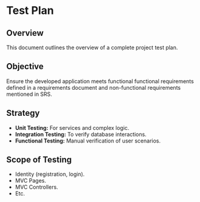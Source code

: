# Test Plan

## Overview

This document outlines the overview of a complete project test plan.

## Objective

Ensure the developed application meets functional functional requirements defined in a requirements document and non-functional requirements mentioned in SRS.

## Strategy 

*   **Unit Testing:** For services and complex logic.
*   **Integration Testing:** To verify database interactions.
*   **Functional Testing:** Manual verification of user scenarios.

## Scope of Testing 

*   Identity (registration, login).
*   MVC Pages.
*   MVC Controllers.
*   Etc.